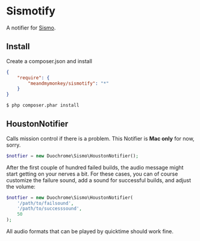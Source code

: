 # Sismotify

A notifier for [Sismo](http://sismo.sensiolabs.org).

## Install

Create a composer.json and install

```json
{
    "require": {
        "meandmymonkey/sismotify": "*"
    }
}
```

```sh
$ php composer.phar install
```

## HoustonNotifier

Calls mission control if there is a problem. This Notifier is **Mac only** for now, sorry.

```php
$notfier = new Duochrome\Sismo\HoustonNotifier();
```

After the first couple of hundred failed builds, the audio message might start getting on
your nerves a bit. For these cases, you can of course customize the failure sound, add a
sound for successful builds, and adjust the volume:

```php
$notfier = new Duochrome\Sismo\HoustonNotifier(
    '/path/to/failsound',
    '/path/to/successsound',
    50
);
```

All audio formats that can be played by quicktime should work fine.
